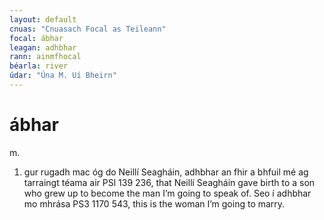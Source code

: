 ```yaml
---
layout: default
cnuas: "Cnuasach Focal as Teileann"
focal: ábhar
leagan: adhbhar
rann: ainmfhocal 
béarla: river
údar: "Úna M. Uí Bheirn"
---
```


# ábhar

m. 

1. gur rugadh mac óg do Neillí Seagháin, adhbhar an fhir a
bhfuil mé ag tarraingt téama air PSl 139 236, that Neillí
Seagháin gave birth to a son who grew up to become the man
I’m going to speak of. Seo í adhbhar mo mhrása PS3 1170 543,
this is the woman I’m going to marry. 
